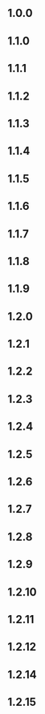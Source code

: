 ## 1.0.0
## 1.1.0 
## 1.1.1
## 1.1.2
## 1.1.3
## 1.1.4
## 1.1.5
## 1.1.6
## 1.1.7
## 1.1.8
## 1.1.9
## 1.2.0
## 1.2.1
## 1.2.2
## 1.2.3
## 1.2.4
## 1.2.5
## 1.2.6
## 1.2.7
## 1.2.8
## 1.2.9
## 1.2.10
## 1.2.11
## 1.2.12
## 1.2.14
## 1.2.15
